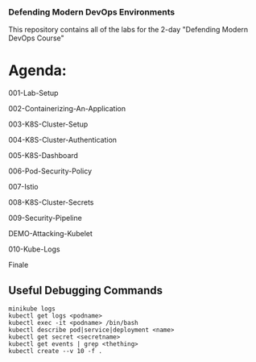 ### Defending Modern DevOps Environments 

This repository contains all of the labs for the 2-day "Defending Modern DevOps Course"

# Agenda:
001-Lab-Setup

002-Containerizing-An-Application

003-K8S-Cluster-Setup

004-K8S-Cluster-Authentication

005-K8S-Dashboard

006-Pod-Security-Policy

007-Istio

008-K8S-Cluster-Secrets

009-Security-Pipeline

DEMO-Attacking-Kubelet

010-Kube-Logs

Finale

## Useful Debugging Commands
```
minikube logs
kubectl get logs <podname>
kubectl exec -it <podname> /bin/bash
kubectl describe pod|service|deployment <name> 
kubectl get secret <secretname> 
kubectl get events | grep <thething>
kubectl create --v 10 -f .
```
